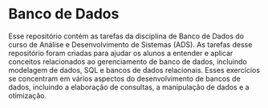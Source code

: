 # Banco de Dados
Esse repositório contém as tarefas da disciplina de Banco de Dados do curso de Análise e Desenvolvimento de Sistemas (ADS). As tarefas desse repositório foram criadas para ajudar os alunos a entender e aplicar conceitos relacionados ao gerenciamento de banco de dados, incluindo modelagem de dados, SQL e bancos de dados relacionais. Esses exercícios se concentram em vários aspectos do desenvolvimento de bancos de dados, incluindo a elaboração de consultas, a manipulação de dados e a otimização.

